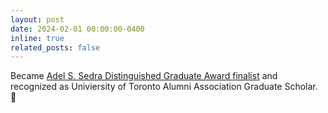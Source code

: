 ```yaml
---
layout: post
date: 2024-02-01 00:00:00-0400
inline: true
related_posts: false
---
```


Became [Adel S. Sedra Distinguished Graduate Award finalist](https://alumni.utoronto.ca/community/awards/awex/sedra-award) and recognized as Univiersity of Toronto Alumni Association Graduate Scholar. 🎉